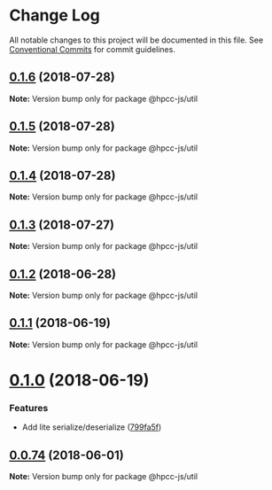 # Change Log

All notable changes to this project will be documented in this file.
See [Conventional Commits](https://conventionalcommits.org) for commit guidelines.

<a name="0.1.6"></a>
## [0.1.6](https://github.com/hpcc-systems/Visualization/compare/@hpcc-js/util@0.1.5...@hpcc-js/util@0.1.6) (2018-07-28)




**Note:** Version bump only for package @hpcc-js/util

<a name="0.1.5"></a>
## [0.1.5](https://github.com/hpcc-systems/Visualization/compare/@hpcc-js/util@0.1.4...@hpcc-js/util@0.1.5) (2018-07-28)




**Note:** Version bump only for package @hpcc-js/util

<a name="0.1.4"></a>
## [0.1.4](https://github.com/hpcc-systems/Visualization/compare/@hpcc-js/util@0.1.3...@hpcc-js/util@0.1.4) (2018-07-28)




**Note:** Version bump only for package @hpcc-js/util

<a name="0.1.3"></a>
## [0.1.3](https://github.com/hpcc-systems/Visualization/compare/@hpcc-js/util@0.1.2...@hpcc-js/util@0.1.3) (2018-07-27)




**Note:** Version bump only for package @hpcc-js/util

<a name="0.1.2"></a>
## [0.1.2](https://github.com/hpcc-systems/Visualization/compare/@hpcc-js/util@0.1.1...@hpcc-js/util@0.1.2) (2018-06-28)




**Note:** Version bump only for package @hpcc-js/util

<a name="0.1.1"></a>
## [0.1.1](https://github.com/hpcc-systems/Visualization/compare/@hpcc-js/util@0.1.0...@hpcc-js/util@0.1.1) (2018-06-19)




**Note:** Version bump only for package @hpcc-js/util

<a name="0.1.0"></a>
# [0.1.0](https://github.com/hpcc-systems/Visualization/compare/@hpcc-js/util@0.0.74...@hpcc-js/util@0.1.0) (2018-06-19)


### Features

* Add lite serialize/deserialize ([799fa5f](https://github.com/hpcc-systems/Visualization/commit/799fa5f))




<a name="0.0.74"></a>
## [0.0.74](https://github.com/hpcc-systems/Visualization/compare/@hpcc-js/util@0.0.73...@hpcc-js/util@0.0.74) (2018-06-01)




**Note:** Version bump only for package @hpcc-js/util
